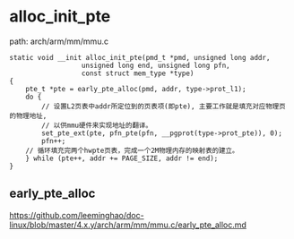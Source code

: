 alloc_init_pte
========================================

path: arch/arm/mm/mmu.c
```
static void __init alloc_init_pte(pmd_t *pmd, unsigned long addr,
                  unsigned long end, unsigned long pfn,
                  const struct mem_type *type)
{
    pte_t *pte = early_pte_alloc(pmd, addr, type->prot_l1);
    do {
        // 设置L2页表中addr所定位到的页表项(即pte), 主要工作就是填充对应物理页的物理地址,
        // 以供mmu硬件来实现地址的翻译。
        set_pte_ext(pte, pfn_pte(pfn, __pgprot(type->prot_pte)), 0);
        pfn++;
    // 循环填充完两个hwpte页表，完成一个2M物理内存的映射表的建立。
    } while (pte++, addr += PAGE_SIZE, addr != end);
}
```

early_pte_alloc
----------------------------------------

https://github.com/leeminghao/doc-linux/blob/master/4.x.y/arch/arm/mm/mmu.c/early_pte_alloc.md
